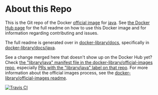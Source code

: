 # About this Repo

This is the Git repo of the Docker [official image](https://docs.docker.com/docker-hub/official_repos/) for [java](https://registry.hub.docker.com/_/java/). See [the Docker Hub page](https://registry.hub.docker.com/_/java/) for the full readme on how to use this Docker image and for information regarding contributing and issues.

The full readme is generated over in [docker-library/docs](https://github.com/docker-library/docs), specifically in [docker-library/docs/java](https://github.com/docker-library/docs/tree/master/java).

See a change merged here that doesn't show up on the Docker Hub yet? Check [the "library/java" manifest file in the docker-library/official-images repo](https://github.com/docker-library/official-images/blob/master/library/java), especially [PRs with the "library/java" label on that repo](https://github.com/docker-library/official-images/labels/library%2Fjava). For more information about the official images process, see the [docker-library/official-images readme](https://github.com/docker-library/official-images/blob/master/README.md).

[![Travis CI](https://img.shields.io/travis/docker-library/openjdk/master.svg)](https://travis-ci.org/docker-library/openjdk/branches)

<!-- THIS FILE IS GENERATED BY https://github.com/docker-library/docs/blob/master/generate-repo-stub-readme.sh -->
